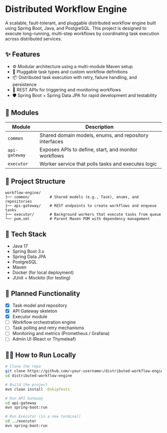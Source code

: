 # Distributed Workflow Engine

A scalable, fault-tolerant, and pluggable distributed workflow engine built using Spring Boot, Java, and PostgreSQL. This project is designed to execute long-running, multi-step workflows by coordinating task execution across distributed services.

## ✨ Features

- ⚙️ Modular architecture using a multi-module Maven setup
- 🧩 Pluggable task types and custom workflow definitions
- 📦 Distributed task execution with retry, failure handling, and persistence
- 🚀 REST APIs for triggering and monitoring workflows
- 🛡️ Spring Boot + Spring Data JPA for rapid development and testability

## 🧱 Modules

| Module       | Description                                               |
|--------------|-----------------------------------------------------------|
| `common`     | Shared domain models, enums, and repository interfaces    |
| `api-gateway`| Exposes APIs to define, start, and monitor workflows      |
| `executor`   | Worker service that polls tasks and executes logic        |

## 📁 Project Structure

```
workflow-engine/
├── common/         # Shared models (e.g., Task), enums, and repositories
├── api-gateway/    # REST endpoints to create workflows and enqueue tasks
├── executor/       # Background workers that execute tasks from queue
└── pom.xml         # Parent Maven POM with dependency management
```


## 🧪 Tech Stack

- Java 17
- Spring Boot 3.x
- Spring Data JPA
- PostgreSQL
- Maven
- Docker (for local deployment)
- JUnit + Mockito (for testing)

## 🚧 Planned Functionality

- [x] Task model and repository
- [x] API Gateway skeleton
- [x] Executor module
- [ ] Workflow orchestration engine
- [ ] Task polling and retry mechanisms
- [ ] Monitoring and metrics (Prometheus / Grafana)
- [ ] Admin UI (React or Thymeleaf)

## 🧑‍💻 How to Run Locally

```bash
# Clone the repo
git clone https://github.com/<your-username>/distributed-workflow-engine.git
cd distributed-workflow-engine

# Build the project
mvn clean install -DskipTests

# Run API Gateway
cd api-gateway
mvn spring-boot:run

# Run Executor (in a new terminal)
cd ../executor
mvn spring-boot:run
